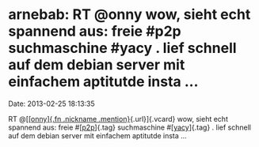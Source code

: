 arnebab: RT \@onny wow, sieht echt spannend aus: freie \#p2p suchmaschine \#yacy . lief schnell auf dem debian server mit einfachem aptitutde insta \...
========================================================================================================================================================

Date: 2013-02-25 18:13:35

RT @[[[onny]{.fn .nickname
.mention}](http://identi.ca/user/399896 "onny"){.url}]{.vcard} wow,
sieht echt spannend aus: freie \#[[p2p](http://identi.ca/tag/p2p)]{.tag}
suchmaschine \#[[yacy](http://identi.ca/tag/yacy)]{.tag} . lief schnell
auf dem debian server mit einfachem aptitutde insta \...
